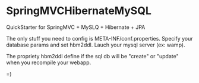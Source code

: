 # SpringMVCHibernateMySQL
QuickStarter for SpringMVC + MySLQ + Hibernate + JPA

The only stuff you need to config is META-INF/conf.properties.
Specify your database params and set hbm2ddl. Lauch your mysql server (ex: wamp).

The propriety hbm2ddl define if the sql db will be "create" or "update" when you recompile your webapp.

=)


